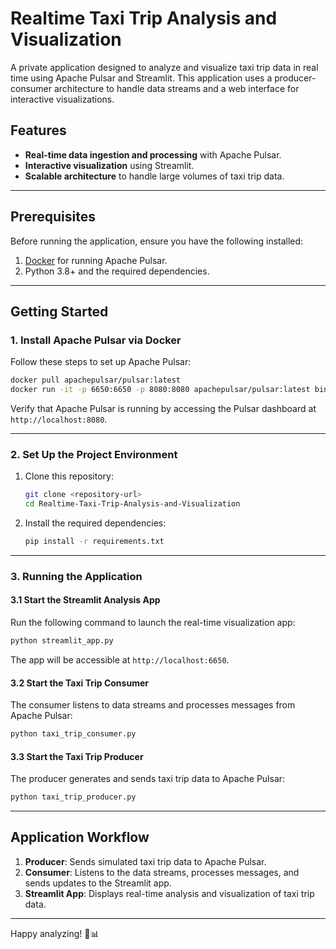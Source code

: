 # Realtime Taxi Trip Analysis and Visualization

A private application designed to analyze and visualize taxi trip data in real time using Apache Pulsar and Streamlit. This application uses a producer-consumer architecture to handle data streams and a web interface for interactive visualizations.

## Features
- **Real-time data ingestion and processing** with Apache Pulsar.
- **Interactive visualization** using Streamlit.
- **Scalable architecture** to handle large volumes of taxi trip data.

---

## Prerequisites

Before running the application, ensure you have the following installed:
1. [Docker](https://www.docker.com/get-started) for running Apache Pulsar.
2. Python 3.8+ and the required dependencies.

---

## Getting Started

### 1. Install Apache Pulsar via Docker
Follow these steps to set up Apache Pulsar:

```bash
docker pull apachepulsar/pulsar:latest
docker run -it -p 6650:6650 -p 8080:8080 apachepulsar/pulsar:latest bin/pulsar standalone
```

Verify that Apache Pulsar is running by accessing the Pulsar dashboard at `http://localhost:8080`.

---

### 2. Set Up the Project Environment

1. Clone this repository:
   ```bash
   git clone <repository-url>
   cd Realtime-Taxi-Trip-Analysis-and-Visualization
   ```

2. Install the required dependencies:
   ```bash
   pip install -r requirements.txt
   ```

---

### 3. Running the Application

#### 3.1 Start the Streamlit Analysis App

Run the following command to launch the real-time visualization app:
```bash
python streamlit_app.py
```

The app will be accessible at `http://localhost:6650`.

#### 3.2 Start the Taxi Trip Consumer

The consumer listens to data streams and processes messages from Apache Pulsar:
```bash
python taxi_trip_consumer.py
```

#### 3.3 Start the Taxi Trip Producer

The producer generates and sends taxi trip data to Apache Pulsar:
```bash
python taxi_trip_producer.py
```

---

## Application Workflow

1. **Producer**: Sends simulated taxi trip data to Apache Pulsar.
2. **Consumer**: Listens to the data streams, processes messages, and sends updates to the Streamlit app.
3. **Streamlit App**: Displays real-time analysis and visualization of taxi trip data.

---

Happy analyzing! 🚖📊
